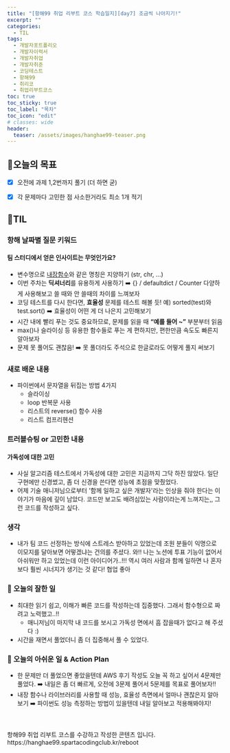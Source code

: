 ```yaml
---
title: "[항해99 취업 리부트 코스 학습일지][day7] 조금씩 나아지기!"
excerpt: ""
categories:
  - TIL
tags:
  - 개발자포트폴리오
  - 개발자이력서
  - 개발자취업
  - 개발자취준
  - 코딩테스트
  - 항해99
  - 취리코
  - 취업리부트코스
toc: true
toc_sticky: true
toc_label: "목차"
toc_icon: "edit"
# classes: wide
header:
  teaser: /assets/images/hanghae99-teaser.png
---
```


## 📍오늘의 목표
- [x] 오전에 과제 1,2번까지 풀기 (더 하면 굳)
- [x] 각 문제마다 고민한 점 사소한거라도 최소 1개 적기


## 📍TIL
### 항해 날짜별 질문 키워드
#### 팀 스터디에서 얻은 인사이트는 무엇인가요?
- 변수명으로 [내장함수](https://docs.python.org/ko/3/library/functions.html)와 같은 명칭은 지양하기 (str, chr, …)
- 이번 주차는 **딕셔너리**를 유용하게 사용하기 
	➡️ {} / defaultdict / Counter 다양하게 사용해보고 쓸 때와 안 쓸때의 차이를 느껴보자
- 코딩 테스트를 다시 한다면, **효율성** 문제를 테스트 해볼 듯!
	예) sorted(test)와 test.sort() ➡️ 효율성이 어떤 게 더 나은지 고민해보기
- 시간 내에 빨리 푸는 것도 중요하므로, 문제를 읽을 때 **“예를 들어 ~”** 부분부터 읽음
- max()나 슬라이싱 등 유용한 함수들로 푸는 게 편하지만, 편한만큼 속도도 빠른지 알아보자
- 문제 못 풀어도 괜찮음! ➡️ 못 풀더라도 주석으로 한글로라도 어떻게 풀지 써보기

### 새로 배운 내용
- 파이썬에서 문자열을 뒤집는 방법 4가지
	- 슬라이싱
	- loop 반복문 사용
	- 리스트의 reverse() 함수 사용
	- 리스트 컴프리헨션

### 트러블슈팅 or 고민한 내용
#### 가독성에 대한 고민
- 사실 알고리즘 테스트에서 가독성에 대한 고민은 지금까지 그닥 하진 않았다. 일단 구현에만 신경썼고, 좀 더 신경을 쓴다면 성능에 초점을 맞췄었다.
- 어제 기술 매니저님으로부터 '함께 일하고 싶은 개발자'라는 인상을 줘야 한다는 이야기가 마음에 깊이 남았다. 코드만 보고도 배려심있는 사람이라는게 느껴지는,, 그런 코드를 작성하고 싶다.


### 생각
- 내가 팀 코드 선정하는 방식에 스트레스 받아하고 있었는데 조원 분들이 익명으로 이모지를 달아보면 어떻겠냐는 건의를 주셨다. 
  와!! 나는 노션에 투표 기능이 없어서 아쉬워만 하고 있었는데 이런 아이디어가..!!! 역시 여러 사람과 함께 일하면 나 혼자보다 훨씬 시너지가 생기는 것 같다! 협업 좋아


### 🥰 오늘의 잘한 일
- 최대한 읽기 쉽고, 이해가 빠른 코드를 작성하는데 집중했다. 그래서 함수형으로 짜려고 노력했고..!!
	- 매니저님이 마지막 내 코드를 보시고 가독성 면에서 흠 잡을때가 없다고 해 주셨다 :)
- 시간을 재면서 풀었더니 좀 더 집중해서 풀 수 있었다. 

### 💪 오늘의 아쉬운 일 & Action Plan
- 한 문제만 더 풀었으면 좋았을텐데 AWS 후기 작성도 오늘 꼭 하고 싶어서 4문제만 풀었다. 
  ➡️ 내일은 좀 더 빠르게, 오전에 3문제 풀어서 5문제를 목표로 풀어보자!!
- 내장 함수나 라이브러리를 사용할 때 성능, 효율성 측면에서 얼마나 괜찮은지 알아보기
  ➡️ 파이썬도 성능 측정하는 방법이 있을텐데 내일 알아보고 적용해봐야지!



<br>
<br>
항해99 취업 리부트 코스를 수강하고 작성한 콘텐츠 입니다. <br>
<a>https://hanghae99.spartacodingclub.kr/reboot</a>